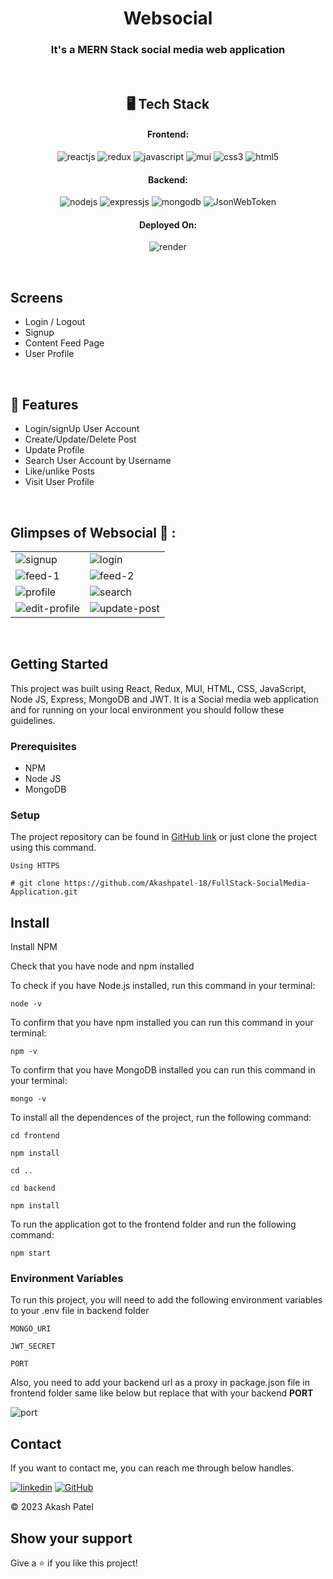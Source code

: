 <h1 align="center">Websocial</h1>

<h3 align="center">It's a MERN Stack social media web application</h3>

<br />

<h2 align="center">🖥️ Tech Stack</h2>


<h4 align="center">Frontend:</h4>

<p align="center">
  <img src="https://img.shields.io/badge/React-20232A?style=for-the-badge&logo=react&logoColor=61DAFB" alt="reactjs" />
  <img src="https://img.shields.io/badge/Redux-764ABC?style=for-the-badge&logo=redux&logoColor=white" alt="redux" />
  <img src="https://img.shields.io/badge/JavaScript-323330?style=for-the-badge&logo=javascript&logoColor=F7DF1E" alt="javascript" />
  <img src="https://img.shields.io/badge/Mui-ddd?style=for-the-badge&logo=mui&logoColor=blue" alt="mui" />
  <img src="https://img.shields.io/badge/CSS3-1572B6?style=for-the-badge&logo=css3&logoColor=white" alt="css3" />
  <img src="https://img.shields.io/badge/HTML5-E34F26?style=for-the-badge&logo=html5&logoColor=white" alt="html5" />
</p>


<h4 align="center">Backend:</h4>

<p align="center">
  <img src="https://img.shields.io/badge/Node.js-339933?style=for-the-badge&logo=nodedotjs&logoColor=white" alt="nodejs" />
  <img src="https://img.shields.io/badge/Express.js-000000?style=for-the-badge&logo=express&logoColor=white" alt="expressjs" />
  <img src="https://img.shields.io/badge/MongoDB-4EA94B?style=for-the-badge&logo=mongodb&logoColor=white" alt="mongodb" />
  <img src="https://img.shields.io/badge/JWT-000000?style=for-the-badge&logo=JSON%20web%20tokens&logoColor=white" alt="JsonWebToken" />
</p>

<h4 align="center">Deployed On:</h4>

<p align="center">
  <img src="https://img.shields.io/badge/render-46E3B7?style=for-the-badge&logo=render&logoColor=white" alt="render" />
</p>

<br/>

## Screens
- Login / Logout
- Signup
- Content Feed Page
- User Profile

<br />

## 🚀 Features
- Login/signUp User Account
- Create/Update/Delete Post
- Update Profile
- Search User Account by Username
- Like/unlike Posts
- Visit User Profile

<br />


## Glimpses of Websocial 🙈 :


<table>
  <tr>
    <td><img src="https://github.com/Akashpatel-18/full-stack-mern-app/assets/125431325/66b4c6d0-cecf-4605-a4cc-602581271557" alt="signup" /></td>
    <td><img src="https://github.com/Akashpatel-18/full-stack-mern-app/assets/125431325/85190bcb-b661-4449-942f-5785bce234a7" alt="login" /></td>
  </tr>
  <tr>
    <td><img src="https://github.com/Akashpatel-18/full-stack-mern-app/assets/125431325/38099ab7-bcf9-41d3-91be-ef5dc793acd7" alt="feed-1" /></td>
    <td><img src="https://github.com/Akashpatel-18/full-stack-mern-app/assets/125431325/adb5e959-c62b-42e6-a6d2-0613a187c18c" alt="feed-2" /></td>
  </tr>
  <tr>
    <td><img src="https://github.com/Akashpatel-18/full-stack-mern-app/assets/125431325/a6bbced1-8542-436a-99b0-847f8890a1b0" alt="profile" /></td>
    <td><img src="https://github.com/Akashpatel-18/full-stack-mern-app/assets/125431325/6fbce2d3-69c5-49a0-985d-b49d79118713" alt="search" /></td>
  </tr>
  <tr>
    <td><img src="https://github.com/Akashpatel-18/full-stack-mern-app/assets/125431325/a04a4e61-2f80-4cce-9eec-099bd58cb57a" alt="edit-profile" /></td>
    <td><img src="https://github.com/Akashpatel-18/full-stack-mern-app/assets/125431325/78f58512-a2c4-4ecc-81e2-7cfea40ba5cf" alt="update-post" /></td>
  </tr>

</table>

<br />

## Getting Started

This project was built using React, Redux, MUI, HTML, CSS, JavaScript, Node JS, Express, MongoDB and JWT. It is a Social media web application and for running on your local environment you should follow these guidelines.


### Prerequisites

- NPM
- Node JS
- MongoDB

### Setup


The project repository can be found in [GitHub link](https://github.com/Akashpatel-18/FullStack-SocialMedia-Application) or just clone the project using this command.


```
Using HTTPS

# git clone https://github.com/Akashpatel-18/FullStack-SocialMedia-Application.git
```


## Install

Install NPM

Check that you have node and npm installed

To check if you have Node.js installed, run this command in your terminal:


```
node -v
```

To confirm that you have npm installed you can run this command in your terminal:


```
npm -v
```

To confirm that you have MongoDB installed you can run this command in your terminal:


```
mongo -v
```


To install all the dependences of the project, run the following command:


```
cd frontend

npm install

cd ..

cd backend

npm install
```


To run the application got to the frontend folder and run the following command:

```
npm start
```

### Environment Variables

To run this project, you will need to add the following environment variables to your .env file in backend folder

`MONGO_URI`

`JWT_SECRET`

`PORT`

Also, you need to add your backend url as a proxy in package.json file in frontend folder same like below but replace that with your backend **PORT**

<img src="https://github.com/Akashpatel-18/full-stack-mern-app/assets/125431325/799011bf-c0d3-4f34-b399-3cc23a17c7a7" alt="port" />

<br />



## Contact

If you want to contact me, you can reach me through below handles.

[![linkedin](https://img.shields.io/badge/Akash_Patel-0077B5?style=for-the-badge&logo=linkedin&logoColor=white)](https://www.linkedin.com/in/akash-patel-489ba526b/)
[![GitHub](https://img.shields.io/badge/Akash_Patel-20232A?style=for-the-badge&logo=Github&logoColor=white)](https://github.com/Akashpatel-18)

© 2023 Akash Patel



## Show your support

Give a ⭐️ if you like this project!
